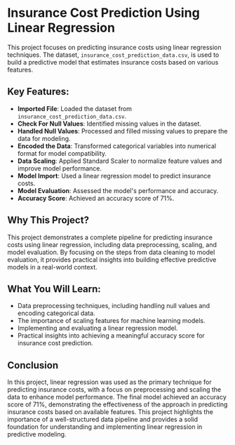 # Insurance Cost Prediction Using Linear Regression

This project focuses on predicting insurance costs using linear regression techniques. The dataset, `insurance_cost_prediction_data.csv`, is used to build a predictive model that estimates insurance costs based on various features.

## Key Features:

- **Imported File**: Loaded the dataset from `insurance_cost_prediction_data.csv`.
- **Check For Null Values**: Identified missing values in the dataset.
- **Handled Null Values**: Processed and filled missing values to prepare the data for modeling.
- **Encoded the Data**: Transformed categorical variables into numerical format for model compatibility.
- **Data Scaling**: Applied Standard Scaler to normalize feature values and improve model performance.
- **Model Import**: Used a linear regression model to predict insurance costs.
- **Model Evaluation**: Assessed the model's performance and accuracy.
- **Accuracy Score**: Achieved an accuracy score of 71%.

## Why This Project?

This project demonstrates a complete pipeline for predicting insurance costs using linear regression, including data preprocessing, scaling, and model evaluation. By focusing on the steps from data cleaning to model evaluation, it provides practical insights into building effective predictive models in a real-world context.

## What You Will Learn:

- Data preprocessing techniques, including handling null values and encoding categorical data.
- The importance of scaling features for machine learning models.
- Implementing and evaluating a linear regression model.
- Practical insights into achieving a meaningful accuracy score for insurance cost prediction.

## Conclusion

In this project, linear regression was used as the primary technique for predicting insurance costs, with a focus on preprocessing and scaling the data to enhance model performance. The final model achieved an accuracy score of 71%, demonstrating the effectiveness of the approach in predicting insurance costs based on available features. This project highlights the importance of a well-structured data pipeline and provides a solid foundation for understanding and implementing linear regression in predictive modeling.

